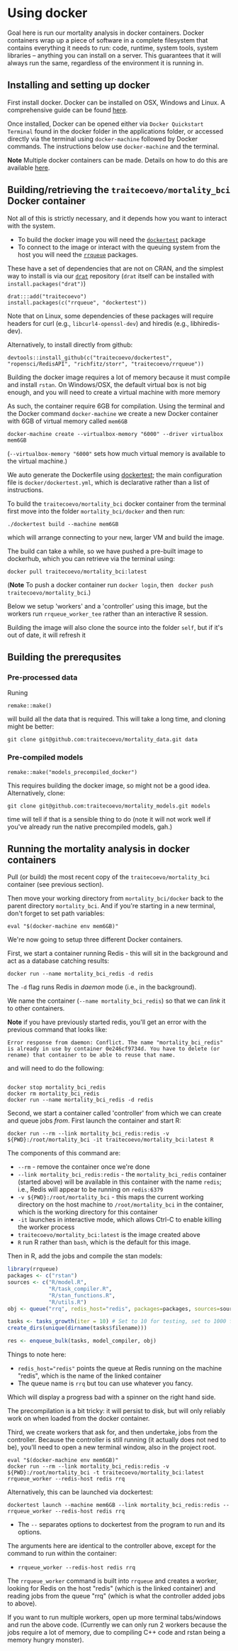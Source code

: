 # Using docker

Goal here is run our mortality analysis in docker containers. Docker containers wrap up a piece of software in a complete filesystem that contains everything it needs to run: code, runtime, system tools, system libraries – anything you can install on a server. This guarantees that it will always run the same, regardless of the environment it is running in.

## Installing and setting up docker

First install docker. Docker can be installed on OSX, Windows and Linux. A comprehensive guide can be found [here](http://docs.docker.com/mac/started/).

Once installed, Docker can be opened either via `Docker Quickstart Terminal` found in the docker folder in the applications folder, or accessed directly via the terminal using `docker-machine` followed by Docker commands. The instructions below use `docker-machine` and the terminal.

**Note** Multiple docker containers can be made. Details on how to do this are available [here](https://docs.docker.com/installation/mac/).

## Building/retrieving the `traitecoevo/mortality_bci` Docker container

Not all of this is strictly necessary, and it depends how you want to interact with the system.

* To build the docker image you will need the [`dockertest`](https://github.com/traitecoevo/dockertest) package
* To connect to the image or interact with the queuing system from the host you will need the [`rrqueue`](https://github.com/traitecoevo/rrqueue) packages.

These have a set of dependencies that are not on CRAN, and the simplest way to install is via our [`drat`](https://github.com/traitecoevo/drat) repository (`drat` itself can be installed with `install.packages("drat")`)

```
drat:::add("traitecoevo")
install.packages(c("rrqueue", "dockertest"))
```

Note that on Linux, some dependencies of these packages will require headers for curl (e.g., `libcurl4-openssl-dev`) and hiredis (e.g., libhiredis-dev).

Alternatively, to install directly from github:

```
devtools::install_github(c("traitecoevo/dockertest", "ropensci/RedisAPI", "richfitz/storr", "traitecoevo/rrqueue"))
```

Building the docker image requires a lot of memory because it must compile and install `rstan`.  On Windows/OSX, the default virtual box is not big enough, and you will need to create a virtual machine with more memory

As such, the container require 6GB for compilation. Using the terminal and the Docker command `docker-machine` we create a new Docker container with 6GB of virtual memory called `mem6GB`

```
docker-machine create --virtualbox-memory "6000" --driver virtualbox mem6GB
```

(`--virtualbox-memory "6000"` sets how much virtual memory is available to the virtual machine.)

We auto generate the Dockerfile using [dockertest](https://github.com/traitecoevo/dockertest); the main configuration file is `docker/dockertest.yml`, which is declarative rather than a list of instructions.

To build the `traitecoevo/mortality_bci` docker container from the terminal first move into the folder `mortality_bci/docker` and then run:

```
./dockertest build --machine mem6GB
```

which will arrange connecting to your new, larger VM and build the image.

The build can take a while, so we have pushed a pre-built image to dockerhub, which you can retrieve via the terminal using:

```
docker pull traitecoevo/mortality_bci:latest
```

(**Note** To push a docker container run `docker login`, then ` docker push traitecoevo/mortality_bci`.)

Below we setup 'workers' and a 'controller' using this image, but the workers run `rrqueue_worker_tee` rather than an interactive R session.

Building the image will also clone the source into the folder `self`, but if it's out of date, it will refresh it

## Building the prerequsites

### Pre-processed data

Runing

```
remake::make()
```

will build all the data that is required.  This will take a long time, and cloning might be better:

```
git clone git@github.com:traitecoevo/mortality_data.git data
```

### Pre-compiled models

```
remake::make("models_precompiled_docker")
```

This requires building the docker image, so might not be a good idea.  Alternatively, clone:

```
git clone git@github.com:traitecoevo/mortality_models.git models
```

time will tell if that is a sensible thing to do (note it will not work well if you've already run the native precompiled models, gah.)

## Running the mortality analysis in docker containers

Pull (or build) the most recent copy of the `traitecoevo/mortality_bci` container (see previous section).

Then move your working directory from `mortality_bci/docker` back to the parent directory `mortality_bci`. And if you're starting in a new terminal, don't forget to set path variables:

```
eval "$(docker-machine env mem6GB)"
```

We're now going to setup three different Docker containers.

First, we start a container running Redis - this will sit in the background and act as a database catching results:

```
docker run --name mortality_bci_redis -d redis
```

The `-d` flag runs Redis in *daemon* mode (i.e., in the background).

We name the container (`--name mortality_bci_redis`) so that we can *link* it to other containers.

**Note** if you have previously started redis, you'll get an error with the previous command that looks like:

```
Error response from daemon: Conflict. The name "mortality_bci_redis" is already in use by container 0e246cf9734d. You have to delete (or rename) that container to be able to reuse that name.
```

and will need to do the following:
```

docker stop mortality_bci_redis
docker rm mortality_bci_redis
docker run --name mortality_bci_redis -d redis
```

Second, we start a container called 'controller' from which we can create and queue jobs _from_. First launch the container and start R:

```
docker run --rm --link mortality_bci_redis:redis -v ${PWD}:/root/mortality_bci -it traitecoevo/mortality_bci:latest R
```

The components of this command are:

* `--rm` - remove the container once we're done
* `--link mortality_bci_redis:redis` - the `mortality_bci_redis` container (started above) will be available in this container with the name `redis`; i.e., Redis will appear to be running on `redis:6379`
* `-v ${PWD}:/root/mortality_bci` - this maps the current working directory on the host machine to `/root/mortality_bci` in the container, which is the working directory for this container
* `-it` launches in interactive mode, which allows Ctrl-C to enable killing the worker process
* `traitecoevo/mortality_bci:latest` is the image created above
* `R` run R rather than `bash`, which is the default for this image.

Then in R, add the jobs and compile the stan models:

```r
library(rrqueue)
packages <- c("rstan")
sources <- c("R/model.R",
             "R/task_compiler.R",
             "R/stan_functions.R",
             "R/utils.R")
obj <- queue("rrq", redis_host="redis", packages=packages, sources=sources)

tasks <- tasks_growth(iter = 10) # Set to 10 for testing, set to 1000 for actual deployment
create_dirs(unique(dirname(tasks$filename)))

res <- enqueue_bulk(tasks, model_compiler, obj)
```

Things to note here:

* `redis_host="redis"` points the queue at Redis running on the machine "redis", which is the name of the linked container
* The queue name is `rrq` but tou can use whatever you fancy.

Which will display a progress bad with a spinner on the right hand side.

The precompilation is a bit tricky: it will persist to disk, but will only reliably work on when loaded from the docker container.

Third, we create workers that ask for, and then undertake, jobs from the controller.  Because the controller is still running (it actually does not ned to be), you'll need to open a new terminal window, also in the project root.

```
eval "$(docker-machine env mem6GB)"
docker run --rm --link mortality_bci_redis:redis -v ${PWD}:/root/mortality_bci -t traitecoevo/mortality_bci:latest rrqueue_worker --redis-host redis rrq
```

Alternatively, this can be launched via dockertest:

```
dockertest launch --machine mem6GB --link mortality_bci_redis:redis -- rrqueue_worker --redis-host redis rrq
```

* The `--` separates options to dockertest from the program to run and its options.

The arguments here are identical to the controller above, except for the command to run within the container:

* `rrqueue_worker --redis-host redis rrq`

The `rrqueue_worker` command is built into `rrqueue` and creates a worker, looking for Redis on the host "redis" (which is the linked container) and reading jobs from the queue "rrq" (which is what the controller added jobs to above).

If you want to run multiple workers, open up more terminal tabs/windows and run the above code. (Currently we can only run 2 workers because the jobs require a lot of memory, due to compiling C++ code and rstan being a memory hungry monster).
